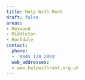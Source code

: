 ```yaml
---
title: Help With Rent
draft: false
areas:
- Heywood
- Middleton
- Rochdale
contact:
  phone:
  - '0845 120 2093'
  web_addresses:
  - www.helpwithrent.org.uk
---
```


